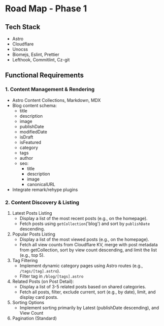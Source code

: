 # Road Map - Phase 1

## Tech Stack

- Astro
- Cloudflare
- Unocss
- Biomejs, Eslint, Prettier
- Lefthook, Commitlint, Cz-git

## Functional Requirements

### 1. Content Management & Rendering

- Astro Content Collections, Markdown, MDX
- Blog content schema:
  - title
  - description
  - image
  - publishDate
  - modifiedDate
  - isDraft
  - isFeatured
  - category
  - tags
  - author
  - seo:  
    - title
    - description
    - image
    - canonicalURL
- Integrate remark/rehype plugins

### 2. Content Discovery & Listing

1. Latest Posts Listing
   - Display a list of the most recent posts (e.g., on the homepage).
   - Fetch posts using `getCollection`('blog') and sort by `publishDate` descending.
2. Popular Posts Listing
   - Display a list of the most viewed posts (e.g., on the homepage).
   - Fetch all view counts from Cloudflare KV, merge with post metadata from getCollection, sort by view count descending, and limit the list (e.g., top 5).
3. Tag Filtering
   - Implement dynamic category pages using Astro routes (e.g., `/tags/[tag].astro`).
   - Filter tag in `/blog/[tags].astro`
4. Related Posts (on Post Detail):
   - Display a list of 3-5 related posts based on shared categories.
   - Fetch all posts, filter, exclude current, sort (e.g., by date), limit, and display card posts.
5. Sorting Options
   - Implement sorting primarily by Latest (publishDate descending), and View Count
6. Pagination (Standard)
